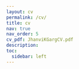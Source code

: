 ```yaml
---
layout: cv
permalink: /cv/
title: cv
nav: true
nav_order: 5
cv_pdf: JhanviKGargCV.pdf
description: 
toc:
  sidebar: left
---
```

